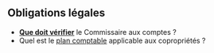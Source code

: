 ## Obligations légales

* [**Que doit vérifier**](Verifs.md) le Commissaire aux comptes ?
* Quel est le [plan comptable](http://brab80.webs.com/AR_20120712.pdf) applicable aux copropriétés ?

